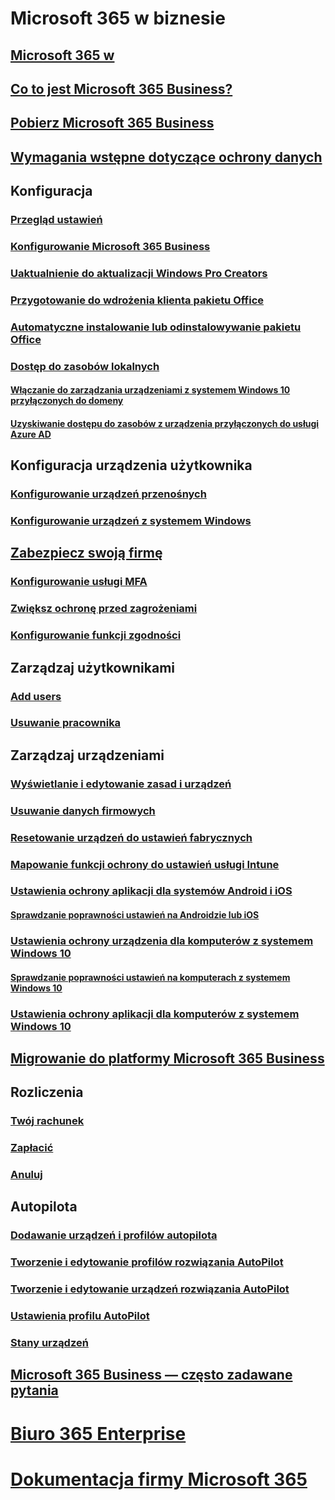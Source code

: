 # Microsoft 365 w biznesie
## [Microsoft 365 w](index.md)
## [Co to jest Microsoft 365 Business?](microsoft-365-business-overview.md)
## [Pobierz Microsoft 365 Business](sign-up.md)
## [Wymagania wstępne dotyczące ochrony danych](pre-requisites-for-data-protection.md)
## Konfiguracja
### [Przegląd ustawień](set-up-overview.md)
### [Konfigurowanie Microsoft 365 Business](set-up.md)
### [Uaktualnienie do aktualizacji Windows Pro Creators](upgrade-to-windows-pro-creators-update.md)
### [Przygotowanie do wdrożenia klienta pakietu Office](prepare-for-office-client-deployment.md)
### [Automatyczne instalowanie lub odinstalowywanie pakietu Office](auto-install-or-uninstall-office.md)
### [Dostęp do zasobów lokalnych]()
#### [Włączanie do zarządzania urządzeniami z systemem Windows 10 przyłączonych do domeny](manage-windows-devices.md)
#### [Uzyskiwanie dostępu do zasobów z urządzenia przyłączonych do usługi Azure AD](access-resources.md)
## Konfiguracja urządzenia użytkownika
### [Konfigurowanie urządzeń przenośnych](set-up-mobile-devices.md)
### [Konfigurowanie urządzeń z systemem Windows](set-up-windows-devices.md)
## [Zabezpiecz swoją firmę](security-features.md)
### [Konfigurowanie usługi MFA](set-up-mfa.md)
### [Zwiększ ochronę przed zagrożeniami](increase-threat-protection.md)
### [Konfigurowanie funkcji zgodności](set-up-compliance.md)
## Zarządzaj użytkownikami
### [Add users](add-users-m365b.md)
### [Usuwanie pracownika](/Office365/Admin/add-users/remove-former-employee?toc=/microsoft-365/business/toc.json&bc=/microsoft-365/business/breadcrumb/toc.json)
## Zarządzaj urządzeniami
### [Wyświetlanie i edytowanie zasad i urządzeń](view-policies-and-devices.md)
### [Usuwanie danych firmowych](remove-company-data.md)
### [Resetowanie urządzeń do ustawień fabrycznych](reset-devices-to-factory-settings.md)
### [Mapowanie funkcji ochrony do ustawień usługi Intune](map-protection-features-to-intune-settings.md)
### [Ustawienia ochrony aplikacji dla systemów Android i iOS](app-protection-settings-for-android-and-ios.md)
#### [Sprawdzanie poprawności ustawień na Androidzie lub iOS](validate-settings-on-android-or-ios.md)
### [Ustawienia ochrony urządzenia dla komputerów z systemem Windows 10](protection-settings-for-windows-10-pcs.md)
#### [Sprawdzanie poprawności ustawień na komputerach z systemem Windows 10](validate-settings-on-windows-10-pcs.md)
### [Ustawienia ochrony aplikacji dla komputerów z systemem Windows 10](protection-settings-for-windows-10-devices.md)
## [Migrowanie do platformy Microsoft 365 Business](migrate-to-microsoft-365-business.md)
## Rozliczenia
### [Twój rachunek](/Office365/Admin/subscriptions-and-billing/view-your-bill-or-invoice?toc=/microsoft-365/business/toc.json&bc=/microsoft-365/business/breadcrumb/toc.json)
### [Zapłacić](/Office365/Admin/subscriptions-and-billing/pay-for-your-subscription?toc=/microsoft-365/business/toc.json&bc=/microsoft-365/business/breadcrumb/toc.json)
### [Anuluj](/Office365/Admin/subscriptions-and-billing/cancel-your-subscription?toc=/microsoft-365/business/toc.json&bc=/microsoft-365/business/breadcrumb/toc.json)
## Autopilota
### [Dodawanie urządzeń i profilów autopilota](add-autopilot-devices-and-profile.md)
### [Tworzenie i edytowanie profilów rozwiązania AutoPilot](create-and-edit-autopilot-profiles.md)
### [Tworzenie i edytowanie urządzeń rozwiązania AutoPilot](create-and-edit-autopilot-devices.md)
### [Ustawienia profilu AutoPilot](autopilot-profile-settings.md)
### [Stany urządzeń](device-states.md)
## [Microsoft 365 Business — często zadawane pytania](support/microsoft-365-business-faqs.md)
# [Biuro 365 Enterprise](https://docs.microsoft.com/office365/enterprise)
# [Dokumentacja firmy Microsoft 365](https://docs.microsoft.com/microsoft-365)